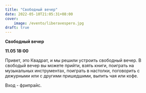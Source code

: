 ```yaml
---
title: "Свободный вечер"
date: 2022-05-10T21:05:31+08:00
cover: 
    image: /evento/liberavespero.jpg
draft: true
---
```


**Свободный вечер** 

**11.05 18:00**

Привет, это Квадрат, и мы решили устроить свободный вечер. В свободый вечер вы можете прийти, взять книги, поиграть на музыкальных инструментах, поиграть в настолки, поговорить с дежурными или с другими пришедшими, выпить чая или кофе.

Вход - фрипрайс.
